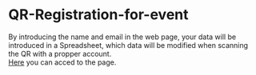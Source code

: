 # QR-Registration-for-event

By introducing the name and email in the web page, your data will be introduced in a Spreadsheet, which data will be modified when scanning the QR with a propper account.<br>
<a href="https://script.google.com/macros/s/AKfycbwmklf1dWJ7pugPax1QTSSdggKGxtdpvsBsic5lliFf4iZvPT6Y1_EKYXdt7FXukySmCw/exec">Here<a> you can acced to the page.
